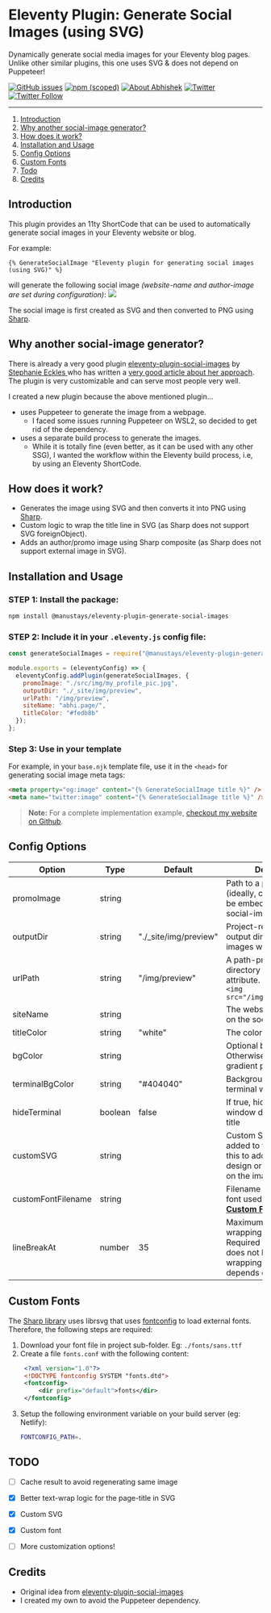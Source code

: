 # Eleventy Plugin: Generate Social Images (using SVG)

Dynamically generate social media images for your Eleventy blog pages. Unlike other similar plugins, this one uses SVG & does not depend on Puppeteer!

<a href="https://github.com/manustays/eleventy-plugin-generate-social-images/issues">![GitHub issues](https://img.shields.io/github/issues/manustays/eleventy-plugin-generate-social-images)</a>
<a href="https://www.npmjs.com/package/@manustays/eleventy-plugin-generate-social-images" target="_blank">![npm (scoped)](https://img.shields.io/npm/v/@manustays/eleventy-plugin-generate-social-images)</a>
<a href="https://abhi.page" target="_blank">![About Abhishek](https://img.shields.io/badge/about-me-blue)</a>
<a href="https://twitter.com/intent/tweet?text=Wow:&url=https%3A%2F%2Fgithub.com%2Fmanustays%2Feleventy-plugin-generate-social-images" target="_blank"><img alt="Twitter" src="https://img.shields.io/twitter/url?style=social&url=https%3A%2F%2Fgithub.com%2Fmanustays%2Feleventy-plugin-generate-social-images"></a>
<a href="https://twitter.com/intent/follow?screen_name=abhiweb" target="_blank">![Twitter Follow](https://img.shields.io/twitter/follow/abhiweb?label=Follow&style=social)</a>

---

1. [Introduction](#introduction)
2. [Why another social-image generator?](#why-another-social-image-generator)
3. [How does it work?](#how-does-it-work)
4. [Installation and Usage](#installation-and-usage)
5. [Config Options](#config-options)
6. [Custom Fonts](#custom-fonts)
7. [Todo](#todo)
8. [Credits](#credits)


## Introduction
This plugin provides an 11ty ShortCode that can be used to automatically generate social images in your Eleventy website or blog.

For example:
```
{% GenerateSocialImage "Eleventy plugin for generating social images (using SVG)" %}
```
will generate the following social image _(website-name and author-image are set during configuration)_:
[![](https://abhi.page/img/preview/eleventy-plugin-for-generating-social-images-(using-svg).png)](https://abhi.page/notes/11ty-plugin-generate-social-images/)

The social image is first created as SVG and then converted to PNG using [Sharp](https://github.com/lovell/sharp).

## Why another social-image generator?
There is already a very good plugin [eleventy-plugin-social-images](https://github.com/5t3ph/eleventy-plugin-social-images) by [Stephanie Eckles
](https://dev.to/5t3ph) who has written a [very good article about her approach](https://dev.to/5t3ph/automated-social-sharing-images-with-puppeteer-11ty-and-netlify-22ln). The plugin is very customizable and can serve most people very well.

I created a new plugin because the above mentioned plugin...
* uses Puppeteer to generate the image from a webpage.
  * I faced some issues running Puppeteer on WSL2, so decided to get rid of the dependency.
* uses a separate build process to generate the images.
  * While it is totally fine (even better, as it can be used with any other SSG), I wanted the workflow within the Eleventy build process, i.e, by using an Eleventy ShortCode.

## How does it work?
* Generates the image using SVG and then converts it into PNG using [Sharp](https://github.com/lovell/sharp).
* Custom logic to wrap the title line in SVG (as Sharp does not support SVG foreignObject).
* Adds an author/promo image using Sharp composite (as Sharp does not support external image in SVG).

## Installation and Usage

### STEP 1: Install the package:
```bash
npm install @manustays/eleventy-plugin-generate-social-images
```

### STEP 2: Include it in your `.eleventy.js` config file:

```js
const generateSocialImages = require("@manustays/eleventy-plugin-generate-social-images");

module.exports = (eleventyConfig) => {
  eleventyConfig.addPlugin(generateSocialImages, {
    promoImage: "./src/img/my_profile_pic.jpg",
    outputDir: "./_site/img/preview",
    urlPath: "/img/preview",
	siteName: "abhi.page/",
	titleColor: "#fedb8b"
  });
};
```

### Step 3: Use in your template
For example, in your `base.njk` template file, use it in the `<head>` for generating social image meta tags:
```html
<meta property="og:image" content="{% GenerateSocialImage title %}" />
<meta name="twitter:image" content="{% GenerateSocialImage title %}" />
```

> **Note:** For a complete implementation example, [checkout my website on Github](https://github.com/manustays/abhi.page.11ty).


## Config Options

| Option      | Type   | Default       | Description |
| ----------- | ------ | ------------- |-------------|
| promoImage  | string |               | Path to a promo Image (ideally, circular) that will be embedded in the social-images |
| outputDir   | string | "./\_site/img/preview" | Project-relative path to the output directory where images will be generated |
| urlPath     | string | "/img/preview" | A path-prefix-esque directory for the &lt;img src&gt; attribute. e.g. `/img/` for `<img src="/img/MY_IMAGE.jpeg">` |
| siteName    | string |               | The website name to show on the social-image |
| titleColor  | string | "white"       | The color of the page-title |
| bgColor     | string |               | Optional background color. Otherwise, shows the gradient pattern |
| terminalBgColor| string | "#404040"  | Background color of the terminal window design |
| hideTerminal  | boolean | false      | If true, hides the terminal window design behind the title |
| customSVG     | string  |            | Custom SVG code to be added to the image. Use this to add your own design or text anywhere on the image |
| customFontFilename | string |        | Filename of custom local font used for title ([see **Custom Fonts**](#custom-fonts)) |
| lineBreakAt  | number | 35           | Maximum row length for wrapping the title. Required because SVG does not have auto-wrapping text. Should depends on the font used |


## Custom Fonts
The [Sharp library](https://github.com/lovell/sharp) uses librsvg that uses [fontconfig](https://www.freedesktop.org/software/fontconfig/fontconfig-user) to load external fonts. Therefore, the following steps are required:
1. Download your font file in project sub-folder. Eg: `./fonts/sans.ttf`
2. Create a file `fonts.conf` with the following content:
   ```xml
	<?xml version="1.0"?>
	<!DOCTYPE fontconfig SYSTEM "fonts.dtd">
	<fontconfig>
		<dir prefix="default">fonts</dir>
	</fontconfig>
	```
3. Setup the following environment variable on your build server (eg: Netlify):
   ```bash
   FONTCONFIG_PATH=.
   ```


## TODO
- [ ] Cache result to avoid regenerating same image
- [x] Better text-wrap logic for the page-title in SVG
- [x] Custom SVG
- [x] Custom font
- [ ] More customization options!


## Credits

* Original idea from [eleventy-plugin-social-images](https://github.com/5t3ph/eleventy-plugin-social-images)
* I created my own to avoid the Puppeteer dependency.
